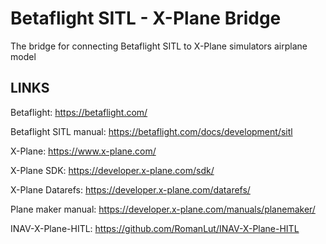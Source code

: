 # Betaflight SITL - X-Plane Bridge
The bridge for connecting Betaflight SITL to X-Plane simulators airplane model 



## LINKS
Betaflight: https://betaflight.com/

Betaflight SITL manual: https://betaflight.com/docs/development/sitl

X-Plane: https://www.x-plane.com/

X-Plane SDK: https://developer.x-plane.com/sdk/

X-Plane Datarefs: https://developer.x-plane.com/datarefs/

Plane maker manual: https://developer.x-plane.com/manuals/planemaker/

INAV-X-Plane-HITL: https://github.com/RomanLut/INAV-X-Plane-HITL


